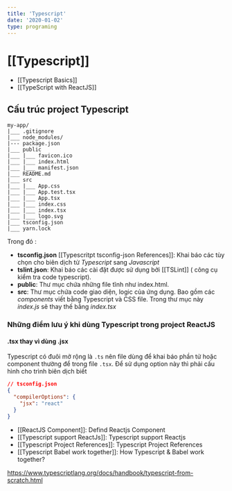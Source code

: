 ```yaml
---
title: 'Typescript'
date: '2020-01-02'
type: programing 
---
```


# [[Typescript]]

- [[Typescript Basics]]
- [[TypeScript with ReactJS]]
## Cấu trúc project Typescript
```
my-app/
|___ .gitignore 
|___ node_modules/
|--- package.json
|___ public
|___ |___ favicon.ico
|___ |___ index.html
|___ |___ manifest.json
|___ README.md
|___ src
|___ |___ App.css
|___ |___ App.test.tsx
|___ |___ App.tsx
|___ |___ index.css
|___ |___ index.tsx
|___ |___ logo.svg
|___ tsconfig.json
|___ yarn.lock

```
Trong đó :
- **tsconfig.json** [[Typescritpt tsconfig-json References]]: Khai báo các tùy chọn cho biên dịch từ *Typescript* sang *Javascript*
- **tslint.json**: Khai báo các cài đặt được sử dụng bởi [[TSLint]] ( công cụ kiểm tra code typescript).
- **public**: Thư mục chứa những file tĩnh như index.html.
- **src**: Thư mục chứa code giao diện, logic của ứng dụng. Bao gồm các *components* viết bằng Typescript và CSS file. Trong thư mục này *index.js* sẽ thay thế bằng *index.tsx* 

### Những điểm lưu ý khi dùng Typescript trong project ReactJS
#### .tsx thay vì dùng .jsx
Typescript có đuôi mở rộng là `.ts` nên file dùng để khai báo phần tử hoặc component thường để trong file `.tsx`.  Để sử dụng option này thì phải cấu hình cho trình biên dịch biết
```json
// tsconfig.json
{
  "compilerOptions": {
    "jsx": "react"
  }
}
```


- [[ReactJS Component]]: Defind Reactjs Component
- [[Typescript support ReactJs]]: Typescript support Reactjs
- [[Typescript Project References]]: Typescript Project References
- [[Typescript Babel work together]]: How Typescript & Babel work together?



https://www.typescriptlang.org/docs/handbook/typescript-from-scratch.html



